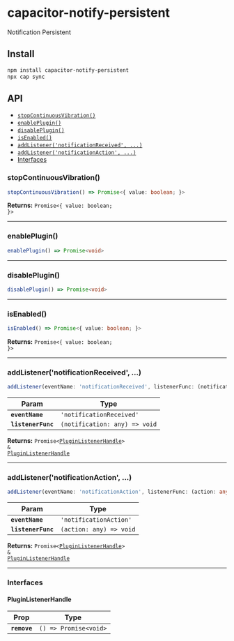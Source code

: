 # capacitor-notify-persistent

Notification Persistent

## Install

```bash
npm install capacitor-notify-persistent
npx cap sync
```

## API

<docgen-index>

* [`stopContinuousVibration()`](#stopcontinuousvibration)
* [`enablePlugin()`](#enableplugin)
* [`disablePlugin()`](#disableplugin)
* [`isEnabled()`](#isenabled)
* [`addListener('notificationReceived', ...)`](#addlistenernotificationreceived-)
* [`addListener('notificationAction', ...)`](#addlistenernotificationaction-)
* [Interfaces](#interfaces)

</docgen-index>

<docgen-api>
<!--Update the source file JSDoc comments and rerun docgen to update the docs below-->

### stopContinuousVibration()

```typescript
stopContinuousVibration() => Promise<{ value: boolean; }>
```

**Returns:** <code>Promise&lt;{ value: boolean; }&gt;</code>

--------------------


### enablePlugin()

```typescript
enablePlugin() => Promise<void>
```

--------------------


### disablePlugin()

```typescript
disablePlugin() => Promise<void>
```

--------------------


### isEnabled()

```typescript
isEnabled() => Promise<{ value: boolean; }>
```

**Returns:** <code>Promise&lt;{ value: boolean; }&gt;</code>

--------------------


### addListener('notificationReceived', ...)

```typescript
addListener(eventName: 'notificationReceived', listenerFunc: (notification: any) => void) => Promise<PluginListenerHandle> & PluginListenerHandle
```

| Param              | Type                                        |
| ------------------ | ------------------------------------------- |
| **`eventName`**    | <code>'notificationReceived'</code>         |
| **`listenerFunc`** | <code>(notification: any) =&gt; void</code> |

**Returns:** <code>Promise&lt;<a href="#pluginlistenerhandle">PluginListenerHandle</a>&gt; & <a href="#pluginlistenerhandle">PluginListenerHandle</a></code>

--------------------


### addListener('notificationAction', ...)

```typescript
addListener(eventName: 'notificationAction', listenerFunc: (action: any) => void) => Promise<PluginListenerHandle> & PluginListenerHandle
```

| Param              | Type                                  |
| ------------------ | ------------------------------------- |
| **`eventName`**    | <code>'notificationAction'</code>     |
| **`listenerFunc`** | <code>(action: any) =&gt; void</code> |

**Returns:** <code>Promise&lt;<a href="#pluginlistenerhandle">PluginListenerHandle</a>&gt; & <a href="#pluginlistenerhandle">PluginListenerHandle</a></code>

--------------------


### Interfaces


#### PluginListenerHandle

| Prop         | Type                                      |
| ------------ | ----------------------------------------- |
| **`remove`** | <code>() =&gt; Promise&lt;void&gt;</code> |

</docgen-api>
